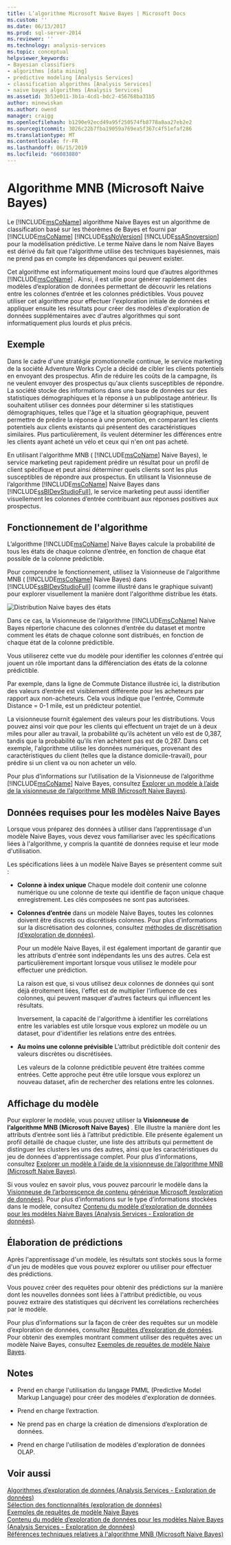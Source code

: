 ```yaml
---
title: L’algorithme Microsoft Naive Bayes | Microsoft Docs
ms.custom: ''
ms.date: 06/13/2017
ms.prod: sql-server-2014
ms.reviewer: ''
ms.technology: analysis-services
ms.topic: conceptual
helpviewer_keywords:
- Bayesian classifiers
- algorithms [data mining]
- predictive modeling [Analysis Services]
- classification algorithms [Analysis Services]
- naive bayes algorithms [Analysis Services]
ms.assetid: 3b53e011-3b1a-4cd1-bdc2-456768ba31b5
author: minewiskan
ms.author: owend
manager: craigg
ms.openlocfilehash: b1290e92ecd49a95f250574fb8778a8aa27eb2e2
ms.sourcegitcommit: 3026c22b7fba19059a769ea5f367c4f51efaf286
ms.translationtype: MT
ms.contentlocale: fr-FR
ms.lasthandoff: 06/15/2019
ms.locfileid: "66083880"
---
```

# <a name="microsoft-naive-bayes-algorithm"></a>Algorithme MNB (Microsoft Naive Bayes)
  Le [!INCLUDE[msCoName](../../includes/msconame-md.md)] algorithme Naive Bayes est un algorithme de classification basé sur les théorèmes de Bayes et fourni par [!INCLUDE[msCoName](../../includes/msconame-md.md)] [!INCLUDE[ssNoVersion](../../includes/ssnoversion-md.md)] [!INCLUDE[ssASnoversion](../../includes/ssasnoversion-md.md)] pour la modélisation prédictive. Le terme Naïve dans le nom Naïve Bayes est dérivé du fait que l'algorithme utilise des techniques bayésiennes, mais ne prend pas en compte les dépendances qui peuvent exister.  
  
 Cet algorithme est informatiquement moins lourd que d’autres algorithmes [!INCLUDE[msCoName](../../includes/msconame-md.md)] . Ainsi, il est utile pour générer rapidement des modèles d’exploration de données permettant de découvrir les relations entre les colonnes d’entrée et les colonnes prédictibles. Vous pouvez utiliser cet algorithme pour effectuer l'exploration initiale de données et appliquer ensuite les résultats pour créer des modèles d'exploration de données supplémentaires avec d'autres algorithmes qui sont informatiquement plus lourds et plus précis.  
  
## <a name="example"></a>Exemple  
 Dans le cadre d'une stratégie promotionnelle continue, le service marketing de la société Adventure Works Cycle a décidé de cibler les clients potentiels en envoyant des prospectus. Afin de réduire les coûts de la campagne, ils ne veulent envoyer des prospectus qu'aux clients susceptibles de répondre. La société stocke des informations dans une base de données sur des statistiques démographiques et la réponse à un publipostage antérieur. Ils souhaitent utiliser ces données pour déterminer si les statistiques démographiques, telles que l'âge et la situation géographique, peuvent permettre de prédire la réponse à une promotion, en comparant les clients potentiels aux clients existants qui présentent des caractéristiques similaires. Plus particulièrement, ils veulent déterminer les différences entre les clients ayant acheté un vélo et ceux qui n'en ont pas acheté.  
  
 En utilisant l'algorithme MNB ( [!INCLUDE[msCoName](../../includes/msconame-md.md)] Naive Bayes), le service marketing peut rapidement prédire un résultat pour un profil de client spécifique et peut ainsi déterminer quels clients sont les plus susceptibles de répondre aux prospectus. En utilisant la Visionneuse de l’algorithme [!INCLUDE[msCoName](../../includes/msconame-md.md)] Naive Bayes dans [!INCLUDE[ssBIDevStudioFull](../../includes/ssbidevstudiofull-md.md)], le service marketing peut aussi identifier visuellement les colonnes d’entrée contribuant aux réponses positives aux prospectus.  
  
## <a name="how-the-algorithm-works"></a>Fonctionnement de l'algorithme  
 L’algorithme [!INCLUDE[msCoName](../../includes/msconame-md.md)] Naive Bayes calcule la probabilité de tous les états de chaque colonne d’entrée, en fonction de chaque état possible de la colonne prédictible.  
  
 Pour comprendre le fonctionnement, utilisez la Visionneuse de l'algorithme MNB ( [!INCLUDE[msCoName](../../includes/msconame-md.md)] Naive Bayes) dans [!INCLUDE[ssBIDevStudioFull](../../includes/ssbidevstudiofull-md.md)] (comme illustré dans le graphique suivant) pour explorer visuellement la manière dont l'algorithme distribue les états.  
  
 ![Distribution Naive bayes des états](../media/naive-bayes.gif "distribution Naive bayes des États")  
  
 Dans ce cas, la Visionneuse de l’algorithme [!INCLUDE[msCoName](../../includes/msconame-md.md)] Naive Bayes répertorie chacune des colonnes d’entrée du dataset et montre comment les états de chaque colonne sont distribués, en fonction de chaque état de la colonne prédictible.  
  
 Vous utiliserez cette vue du modèle pour identifier les colonnes d'entrée qui jouent un rôle important dans la différenciation des états de la colonne prédictible.  
  
 Par exemple, dans la ligne de Commute Distance illustrée ici, la distribution des valeurs d’entrée est visiblement différente pour les acheteurs par rapport aux non-acheteurs. Cela vous indique que l'entrée, Commute Distance = 0-1 mile, est un prédicteur potentiel.  
  
 La visionneuse fournit également des valeurs pour les distributions. Vous pouvez ainsi voir que pour les clients qui effectuent un trajet de un à deux miles pour aller au travail, la probabilité qu’ils achètent un vélo est de 0,387, tandis que la probabilité qu’ils n’en achètent pas est de 0,287. Dans cet exemple, l'algorithme utilise les données numériques, provenant des caractéristiques du client (telles que la distance domicile-travail), pour prédire si un client va ou non acheter un vélo.  
  
 Pour plus d’informations sur l’utilisation de la Visionneuse de l’algorithme [!INCLUDE[msCoName](../../includes/msconame-md.md)] Naive Bayes, consultez [Explorer un modèle à l’aide de la visionneuse de l’algorithme MNB (Microsoft Naive Bayes)](browse-a-model-using-the-microsoft-naive-bayes-viewer.md).  
  
## <a name="data-required-for-naive-bayes-models"></a>Données requises pour les modèles Naive Bayes  
 Lorsque vous préparez des données à utiliser dans l’apprentissage d'un modèle Naive Bayes, vous devez vous familiariser avec les spécifications liées à l'algorithme, y compris la quantité de données requise et leur mode d'utilisation.  
  
 Les spécifications liées à un modèle Naive Bayes se présentent comme suit :  
  
-   **Colonne à index unique** Chaque modèle doit contenir une colonne numérique ou une colonne de texte qui identifie de façon unique chaque enregistrement. Les clés composées ne sont pas autorisées.  
  
-   **Colonnes d’entrée** dans un modèle Naive Bayes, toutes les colonnes doivent être discrets ou discrétisés colonnes. Pour plus d’informations sur la discrétisation des colonnes, consultez [méthodes de discrétisation &#40;d’exploration de données&#41;](discretization-methods-data-mining.md).  
  
     Pour un modèle Naive Bayes, il est également important de garantir que les attributs d'entrée sont indépendants les uns des autres. Cela est particulièrement important lorsque vous utilisez le modèle pour effectuer une prédiction.  
  
     La raison est que, si vous utilisez deux colonnes de données qui sont déjà étroitement liées, l'effet est de multiplier l'influence de ces colonnes, qui peuvent masquer d'autres facteurs qui influencent les résultats.  
  
     Inversement, la capacité de l'algorithme à identifier les corrélations entre les variables est utile lorsque vous explorez un modèle ou un dataset, pour d'identifier les relations entre des entrées.  
  
-   **Au moins une colonne prévisible** L’attribut prédictible doit contenir des valeurs discrètes ou discrétisées.  
  
     Les valeurs de la colonne prédictible peuvent être traitées comme entrées. Cette approche peut être utile lorsque vous explorez un nouveau dataset, afin de rechercher des relations entre les colonnes.  
  
## <a name="viewing-the-model"></a>Affichage du modèle  
 Pour explorer le modèle, vous pouvez utiliser la **Visionneuse de l’algorithme MNB (Microsoft Naive Bayes)** . Elle illustre la manière dont les attributs d’entrée sont liés à l’attribut prédictible. Elle présente également un profil détaillé de chaque cluster, une liste des attributs qui permettent de distinguer les clusters les uns des autres, ainsi que les caractéristiques du jeu de données d'apprentissage complet. Pour plus d’informations, consultez [Explorer un modèle à l’aide de la visionneuse de l’algorithme MNB (Microsoft Naive Bayes)](browse-a-model-using-the-microsoft-naive-bayes-viewer.md).  
  
 Si vous voulez en savoir plus, vous pouvez parcourir le modèle dans la [Visionneuse de l’arborescence de contenu générique Microsoft &#40;exploration de données&#41;](../microsoft-generic-content-tree-viewer-data-mining.md). Pour plus d’informations sur le type d’informations stockées dans le modèle, consultez [Contenu du modèle d’exploration de données pour les modèles Naive Bayes &#40;Analysis Services - Exploration de données&#41;](mining-model-content-for-naive-bayes-models-analysis-services-data-mining.md).  
  
## <a name="making-predictions"></a>Élaboration de prédictions  
 Après l'apprentissage d'un modèle, les résultats sont stockés sous la forme d'un jeu de modèles que vous pouvez explorer ou utiliser pour effectuer des prédictions.  
  
 Vous pouvez créer des requêtes pour obtenir des prédictions sur la manière dont les nouvelles données sont liées à l'attribut prédictible, ou vous pouvez extraire des statistiques qui décrivent les corrélations recherchées par le modèle.  
  
 Pour plus d’informations sur la façon de créer des requêtes sur un modèle d’exploration de données, consultez [Requêtes d’exploration de données](data-mining-queries.md). Pour obtenir des exemples montrant comment utiliser des requêtes avec un modèle Naive Bayes, consultez [Exemples de requêtes de modèle Naive Bayes](naive-bayes-model-query-examples.md).  
  
## <a name="remarks"></a>Notes  
  
-   Prend en charge l'utilisation du langage PMML (Predictive Model Markup Language) pour créer des modèles d'exploration de données.  
  
-   Prend en charge l’extraction.  
  
-   Ne prend pas en charge la création de dimensions d’exploration de données.  
  
-   Prend en charge l'utilisation de modèles d'exploration de données OLAP.  
  
## <a name="see-also"></a>Voir aussi  
 [Algorithmes d’exploration de données &#40;Analysis Services - Exploration de données&#41;](data-mining-algorithms-analysis-services-data-mining.md)   
 [Sélection des fonctionnalités &#40;exploration de données&#41;](feature-selection-data-mining.md)   
 [Exemples de requêtes de modèle Naive Bayes](naive-bayes-model-query-examples.md)   
 [Contenu du modèle d’exploration de données pour les modèles Naive Bayes &#40;Analysis Services - Exploration de données&#41;](mining-model-content-for-naive-bayes-models-analysis-services-data-mining.md)   
 [Références techniques relatives à l'algorithme MNB (Microsoft Naive Bayes)](microsoft-naive-bayes-algorithm-technical-reference.md)  
  
  
